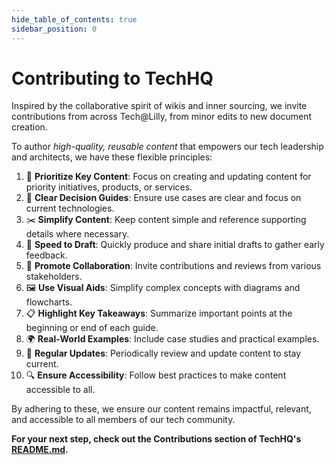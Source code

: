 ```yaml
---
hide_table_of_contents: true
sidebar_position: 0
---
```


# Contributing to TechHQ

Inspired by the collaborative spirit of wikis and inner sourcing, we invite contributions from across Tech@Lilly, from minor edits to new document creation.

To author _high-quality, reusable content_ that empowers our tech leadership and architects, we have these flexible
principles:

1. 📌 **Prioritize Key Content**: Focus on creating and updating content for priority initiatives, products, or
   services.
2. 🧭 **Clear Decision Guides**: Ensure use cases are clear and focus on current technologies.
3. ✂️ **Simplify Content**: Keep content simple and reference supporting details where necessary.
4. 🚀 **Speed to Draft**: Quickly produce and share initial drafts to gather early feedback.
5. 🤝 **Promote Collaboration**: Invite contributions and reviews from various stakeholders.
6. 🖼️ **Use Visual Aids**: Simplify complex concepts with diagrams and flowcharts.
7. 📋 **Highlight Key Takeaways**: Summarize important points at the beginning or end of each guide.
8. 🌍 **Real-World Examples**: Include case studies and practical examples.
9. 🔄 **Regular Updates**: Periodically review and update content to stay current.
10. 🔍 **Ensure Accessibility**: Follow best practices to make content accessible to all.

By adhering to these, we ensure our content remains impactful, relevant, and accessible to all members of our tech
community.

**For your next step, check out the Contributions section of TechHQ's [README.md](https://github.com/EliLillyCo/dc-techhq/blob/dev/README.md#contributions).**

